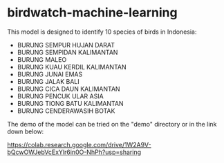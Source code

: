 # birdwatch-machine-learning

This model is designed to identify 10 species of birds in Indonesia:

- BURUNG SEMPUR HUJAN DARAT
- BURUNG SEMPIDAN KALIMANTAN
- BURUNG MALEO
- BURUNG KUAU KERDIL KALIMANTAN
- BURUNG JUNAI EMAS
- BURUNG JALAK BALI
- BURUNG CICA DAUN KALIMANTAN
- BURUNG PENCUK ULAR ASIA
- BURUNG TIONG BATU KALIMANTAN
- BURUNG CENDERAWASIH BOTAK

The demo of the model can be tried on the "demo" directory or in the link down below:

https://colab.research.google.com/drive/1W2A9V-bQcwOWJebVcExYlr6in0O-NhPh?usp=sharing  
